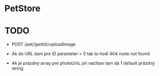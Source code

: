 # PetStore


# TODO
- POST /pet/{petId}/uploadImage


- Ak do URL dam pre ID parameter < 0 tak to hodí 404 route not found
- Ak je prázdný array pre photoUrls, pri naćítaní tam dá 1 default prázdný string
